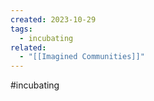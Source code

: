 ```yaml
---
created: 2023-10-29
tags:
  - incubating
related:
  - "[[Imagined Communities]]"
---
```

#incubating 